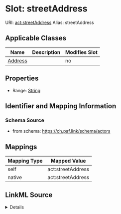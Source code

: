 

# Slot: streetAddress 



URI: [act:streetAddress](https://ch.paf.link/schema/actors/streetAddress)
Alias: streetAddress

<!-- no inheritance hierarchy -->





## Applicable Classes

| Name | Description | Modifies Slot |
| --- | --- | --- |
| [Address](Address.md) |  |  no  |






## Properties

* Range: [String](String.md)




## Identifier and Mapping Information






### Schema Source


* from schema: https://ch.paf.link/schema/actors




## Mappings

| Mapping Type | Mapped Value |
| ---  | ---  |
| self | act:streetAddress |
| native | act:streetAddress |




## LinkML Source

<details>
```yaml
name: streetAddress
from_schema: https://ch.paf.link/schema/actors
rank: 1000
alias: streetAddress
owner: Address
domain_of:
- Address
range: string

```
</details>